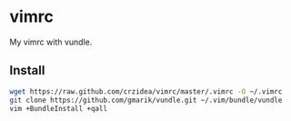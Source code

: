 vimrc
=====

My vimrc with vundle.

## Install

```bash
wget https://raw.github.com/crzidea/vimrc/master/.vimrc -O ~/.vimrc
git clone https://github.com/gmarik/vundle.git ~/.vim/bundle/vundle
vim +BundleInstall +qall
```
